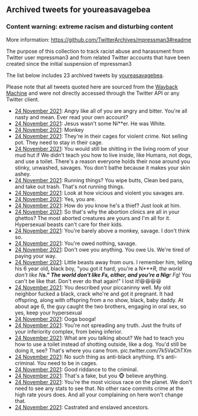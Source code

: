 ## Archived tweets for youreasavagebea
### Content warning: extreme racism and disturbing content
More information: https://github.com/TwitterArchives/mpressman3#readme

The purpose of this collection to track racist abuse and harassment from Twitter user mpressman3 and from related Twitter accounts that have been created since the initial suspension of mpressman3

The list below includes 23 archived tweets by
[youreasavagebea](https://twitter.com/youreasavagebea).



Please note that all tweets quoted here are sourced from the
[Wayback Machine](https://web.archive.org) and were not directly accessed through the Twitter API or
any Twitter client.



* [24 November 2021](https://web.archive.org/web/20211124162814/https://twitter.com/youreasavagebea/status/1463364402174910465): Angry like all of you are angry and bitter. You're all nasty and mean. Ever read your own account?
* [24 November 2021](https://web.archive.org/web/20211124162620/https://twitter.com/youreasavagebea/status/1463363966533611520): Jesus wasn't some Ni**er. He was White.
* [24 November 2021](https://web.archive.org/web/20211124162528/https://twitter.com/youreasavagebea/status/1463363759511113737): Monkey
* [24 November 2021](https://web.archive.org/web/20211124162447/https://twitter.com/youreasavagebea/status/1463363622852345858): They're in their cages for violent crime. Not selling pot. They need to stay in their cage.
* [24 November 2021](https://web.archive.org/web/20211124162320/https://twitter.com/youreasavagebea/status/1463363275857477637): You would still be shitting in the living room of your mud hut if We didn't teach you how to live inside, like Humans, not dogs, and use a toilet. There's a reason everyone holds their nose around you stinky, unwashed, savages. You don't bathe because it makes your skin ashey.
* [24 November 2021](https://web.archive.org/web/20211124161826/https://twitter.com/youreasavagebea/status/1463362134755221506): Running things? You wipe butts, Clean bed pans, and take out trash. That's not running things.
* [24 November 2021](https://web.archive.org/web/20211124161544/https://twitter.com/youreasavagebea/status/1463361526706937856): Look at how vicious and violent you savages are.
* [24 November 2021](https://web.archive.org/web/20211124161350/https://twitter.com/youreasavagebea/status/1463361104457916423): Yes, you are.
* [24 November 2021](https://web.archive.org/web/20211124161110/https://twitter.com/youreasavagebea/status/1463360449454428161): How do you know he's a thief? Just look at him.
* [24 November 2021](https://web.archive.org/web/20211124160616/https://twitter.com/youreasavagebea/status/1463359343101943811): So that's why the abortion clinics are all in your ghettos? The most aborted creatures are yours and I'm all for it. Hypersexual beasts can't care for their kids.
* [24 November 2021](https://web.archive.org/web/20211124160438/https://twitter.com/youreasavagebea/status/1463358993875746821): You're barely above a monkey, savage. I don't think so.
* [24 November 2021](https://web.archive.org/web/20211124160220/https://twitter.com/youreasavagebea/status/1463358478651736064): You're owed nothing, savage.
* [24 November 2021](https://web.archive.org/web/20211124160120/https://twitter.com/youreasavagebea/status/1463358284275097600): Don't owe you anything. You owe Us. We're tired of paying your way.
* [24 November 2021](https://web.archive.org/web/20211124155516/https://twitter.com/youreasavagebea/status/1463356886019985415): Little beasts away from ours. I remember him, telling his 6 year old, black boy, "you got it hard, you're a N****R, the world don't like N*****s." The world don't like F***s, either, and you're a Nig**r F*g! You can't be like that. Don't ever do that again!" I lost it!😆😆😆😆
* [24 November 2021](https://web.archive.org/web/20211124155124/https://twitter.com/youreasavagebea/status/1463356078784225285): You described your piccaninny well. My old neighbor fucked a black, crack who're and got it pregnant. It had offspring, along with offspring from a no show, black, baby daddy. At about age 6, the guy caught the two brothers, engaging in oral sex, so yes, keep your hypersexual
* [24 November 2021](https://web.archive.org/web/20211124154302/https://twitter.com/youreasavagebea/status/1463354555807281162): Ooga booga!
* [24 November 2021](https://web.archive.org/web/20211124153333/https://twitter.com/youreasavagebea/status/1463352798196678656): You're not spreading any truth. Just the fruits of your inferiority complex, from being inferior.
* [24 November 2021](https://web.archive.org/web/20211124153159/https://twitter.com/youreasavagebea/status/1463352535847251968): What are you talking about? We had to teach you how to use a toilet instead of shotting outside, like a dog. You'd still be doing it, see? That's where you cane from. pic.twitter.com/7k5VaChTXm
* [24 November 2021](https://web.archive.org/web/20211124152242/https://twitter.com/youreasavagebea/status/1463350664491421698): No such thing as anti-black anything. It's anti-criminal. You need to be in cages.
* [24 November 2021](https://web.archive.org/web/20211124151951/https://twitter.com/youreasavagebea/status/1463349968438272011): Good riddance to the criminal.
* [24 November 2021](https://web.archive.org/web/20211124151357/https://twitter.com/youreasavagebea/status/1463348709182300162): That's a fake, but you 🐵 believe anything.
* [24 November 2021](https://web.archive.org/web/20211124150353/https://twitter.com/youreasavagebea/status/1463346475921031174): You're the most vicious race on the planet. We don't need to see any stats to see that. No other race commits crime at the high rate yours does. And all your complaining on here won't change that.
* [24 November 2021](https://web.archive.org/web/20211124150125/https://twitter.com/youreasavagebea/status/1463345901284569093): Castrated and enslaved ancestors.
